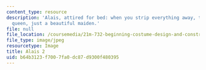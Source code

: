 ```yaml
---
content_type: resource
description: 'Alais, attired for bed: when you strip everything away, there is no
  queen, just a beautiful maiden.'
file: null
file_location: /coursemedia/21m-732-beginning-costume-design-and-construction-fall-2008/b64b3123f7007fa0dc87d9300f480395_alais2.jpg
file_type: image/jpeg
resourcetype: Image
title: Alais 2
uid: b64b3123-f700-7fa0-dc87-d9300f480395
---
```


